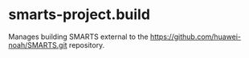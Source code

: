 # smarts-project.build
Manages building SMARTS external to the https://github.com/huawei-noah/SMARTS.git repository.

